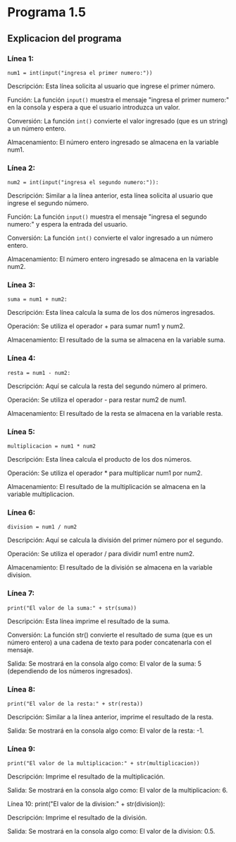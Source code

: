 # Programa 1.5 
## Explicacion del programa 

### Línea 1: 
```
num1 = int(input("ingresa el primer numero:"))
```
Descripción: Esta línea solicita al usuario que ingrese el primer número.

Función: La función ```input()``` muestra el mensaje "ingresa el primer numero:" en la consola y espera a que el usuario introduzca un valor.

Conversión: La función ```int()``` convierte el valor ingresado (que es un string) a un número entero.

Almacenamiento: El número entero ingresado se almacena en la variable num1.

### Línea 2: 
```
num2 = int(input("ingresa el segundo numero:")):
```
Descripción: Similar a la línea anterior, esta línea solicita al usuario que ingrese el segundo número.

Función: La función ```input()``` muestra el mensaje "ingresa el segundo numero:" y espera la entrada del usuario.

Conversión: La función ```int()``` convierte el valor ingresado a un número entero.

Almacenamiento: El número entero ingresado se almacena en la variable num2.

### Línea 3: 
```
suma = num1 + num2:
```
Descripción: Esta línea calcula la suma de los dos números ingresados.

Operación: Se utiliza el operador + para sumar num1 y num2.

Almacenamiento: El resultado de la suma se almacena en la variable suma.

### Línea 4: 
```
resta = num1 - num2:
```
Descripción: Aquí se calcula la resta del segundo número al primero.

Operación: Se utiliza el operador - para restar num2 de num1.

Almacenamiento: El resultado de la resta se almacena en la variable resta.

### Línea 5: 
```
multiplicacion = num1 * num2
```
Descripción: Esta línea calcula el producto de los dos números.

Operación: Se utiliza el operador * para multiplicar num1 por num2.

Almacenamiento: El resultado de la multiplicación se almacena en la variable multiplicacion.

### Línea 6: 
```
division = num1 / num2
```
Descripción: Aquí se calcula la división del primer número por el segundo.

Operación: Se utiliza el operador / para dividir num1 entre num2.

Almacenamiento: El resultado de la división se almacena en la variable division.

### Línea 7:
```
print("El valor de la suma:" + str(suma))
```
Descripción: Esta línea imprime el resultado de la suma.

Conversión: La función str() convierte el resultado de suma (que es un número entero) a una cadena de texto para poder concatenarla con el mensaje.

Salida: Se mostrará en la consola algo como: El valor de la suma: 5 (dependiendo de los números ingresados).

### Línea 8: 
```
print("El valor de la resta:" + str(resta))
```
Descripción: Similar a la línea anterior, imprime el resultado de la resta.

Salida: Se mostrará en la consola algo como: El valor de la resta: -1.

### Línea 9: 
```
print("El valor de la multiplicacion:" + str(multiplicacion))
```
Descripción: Imprime el resultado de la multiplicación.

Salida: Se mostrará en la consola algo como: El valor de la multiplicacion: 6.

Línea 10: print("El valor de la division:" + str(division)):

Descripción: Imprime el resultado de la división.

Salida: Se mostrará en la consola algo como: El valor de la division: 0.5.
